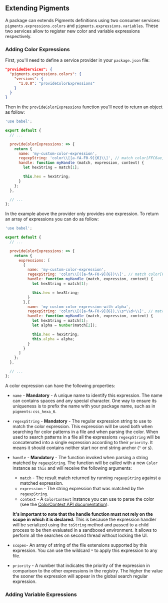## Extending Pigments

A package can extends Pigments definitions using two consumer services:  `pigments.expressions.colors` and `pigments.expressions.variables`. These two services allow to register new color and variable expressions respectively.

### Adding Color Expressions

First, you'll need to define a service provider in your `package.json` file:

```json
"providedServices": {
  "pigments.expressions.colors": {
    "versions": {
      "1.0.0": "provideColorExpressions"
    }
  }
}
```

Then in the `provideColorExpressions` function you'll need to return an object as follow:

```js
'use babel';

export default {
  // ...

  provideColorExpressions: => {
    return {
      name: 'my-custom-color-expression',
      regexpString: 'color\\[[a-fA-F0-9]{6}\\]', // match color[FFC6ae]
      handle: function myHandle (match, expression, context) {
        let hexString = match[1];

        this.hex = hexString;
      }
    };
  },

  // ...
};
```

In the example above the provider only provides one expression. To return an array of expressions you can do as follow:

```js
'use babel';

export default {
  // ...

  provideColorExpressions: => {
    return {
      expressions: [
        {
          name: 'my-custom-color-expression',
          regexpString: 'color\\[([a-fA-F0-9]{6})\\]', // match color[FFC6ae]
          handle: function myHandle (match, expression, context) {
            let hexString = match[1];

            this.hex = hexString;
          }
        },{
          name: 'my-custom-color-expression-with-alpha',
          regexpString: 'color\\[([a-fA-F0-9]{6}),\\s*\\d+\\]', // match color[FFC6ae, 75]
          handle: function myHandle (match, expression, context) {
            let hexString = match[1];
            let alpha = Number(match[2]);

            this.hex = hexString;
            this.alpha = alpha;
          }
        }
      ]
    };
  },

  // ...
};
```

A color expression can have the following properties:

- `name` - **Mandatory** - A unique name to identify this expression. The name can contains spaces and any special character. One way to ensure its uniqueness is to prefix the name with your package name, such as in `pigments:css_hexa_6`.
- `regexpString` - **Mandatory** - The regular expression string to use to match the color expression. This expression will be used both when searching for color patterns in a file and when parsing the color. When used to search patterns in a file all the expressions `regexpString` will be concatenated into a single expression according to their `priority`. It means it should contains neither start nor end string anchor (`^` or `$`).
- `handle` - **Mandatory** - The function invoked when parsing a string matched by `regexpString`. The function will be called with a new `Color` instance as `this` and will receive the following arguments:
  - `match` - The result match returned by running `regexpString` against a matched expression.
  - `expression` - The string expression that was matched by the `regexpString`.
  - `context` - A `ColorContext` instance you can use to parse the color (see the [ColorContext API documentation](./color-context-api.md)).

  **It's important to note that the handle function must not rely on the scope in which it is declared.** This is because the expression handler will be serialized using the `toString` method and passed to a child process to be then evaluated in a sandboxed environment. It allows to perform all the searches on second thread without locking the UI.
- `scopes`- An array of string of the file extensions supported by this expression. You can use the wildcard `*` to apply this expression to any file.
- `priority` - A number that indicates the priority of the expression in comparison to the other expressions in the registry. The higher the value the sooner the expression will appear in the global search regular expression.


### Adding Variable Expressions
